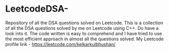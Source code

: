 # LeetcodeDSA-
Repository of all the DSA questions solved on Leetcode.
This is a collection of all the DSA questions solved by me on Leetcode using C++. 
Do have a look into it. The code written is easy to comprehend and I have tried to use the most efficient approach in almost all the questions solved.
My Leetcode profile link - https://leetcode.com/kelkarkulbhushan/

